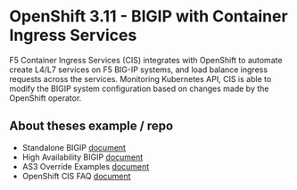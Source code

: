 # OpenShift 3.11 - BIGIP with Container Ingress Services
F5 Container Ingress Services (CIS) integrates with OpenShift to automate create L4/L7 services on F5 BIG-IP systems, and load balance ingress requests across the services. Monitoring Kubernetes API, CIS is able to modify the BIGIP system configuration based on changes made by the OpenShift operator.

## About theses example / repo

* Standalone BIGIP [document](https://github.com/mdditt2000/kubernetes-1-16/blob/master/k8s%20cluster%20install/install%20guide/install-cluster.md)
* High Availability BIGIP [document](https://github.com/mdditt2000/kubernetes-1-16/blob/master/k8s%20cluster%20install/install%20guide/install-cluster.md)
* AS3 Override Examples [document](https://github.com/mdditt2000/kubernetes-1-16/blob/master/cis%201.12/type-nodeport/DeploymentGuide.md)
* OpenShift CIS FAQ [document](https://github.com/mdditt2000/kubernetes-1-16/blob/master/kubernetes-faq.md)